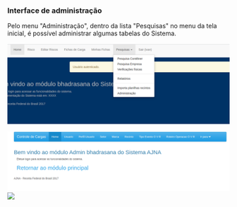 ### Interface de administração

Pelo menu "Administração", dentro da lista "Pesquisas" no menu da tela inicial, 
é possível administrar algumas tabelas do Sistema.

![Menu inicical](../images/menu.png)


![Tela completa de administracao](../images/admincompleto.png)
![](../images/.png)

